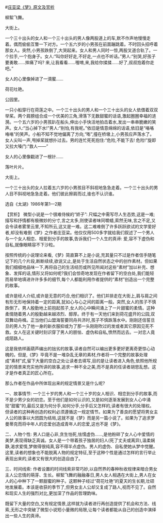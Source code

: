 #[庄亚梁《梦》原文及赏析](https://www.vrrw.net/wx/15286.html)

柳絮飞舞。

大街上。

一个三十出头的女人和一个三十出头的男人像两股道上的车,默不作声地慢慢走着。偶而偷偷互瞥一下对方。一个五六岁的小男孩在前面蹦跳着。不时回头招呼着那女人。突然,小男孩跌倒了,大哭起来。女人和男人同时一惊,两股叉道合轨了。一个拉手,一个抱身子。女人:“叫你好好走,不好走,一点也不听话。”男人:“别哭,好孩子要勇敢……摔痛了吗? 来,让我看看……喔唷,来,我给你揉揉……好了,叔叔抱着你走吧。”

女人的心里像掉进了一滴蜜……

荷花吐艳。

公园里。

一只小船穿行在荷莲之中。一个三十出头的男人和一个三十出头的女人依偎着双双举桨。两个肩膀组合成一个优美的三角,滑落下无数甜蜜的话语,激起圈圈幸福的涟漪。一个五六岁的小男孩趴在船头,伸出小手快活地拍击着水,发出一串串脆嫩的笑声。女人:“当心掉下水!”男人:“别怕,有我呢。”依旧是情意绵绵的话语,依旧是“咯咯咯咯”的笑声。小船不知不觉地偏离了方向,“嘭”,撞在桥墩上,小男孩应声落水了。女人尖叫一声,甩掉桨就想扑过去。男的连忙死死抱住:“危险,不能下去! 危险!”旋即又拉大嗓门:“救人——”

女人的心里像戳进了一根针……

落叶片片。

大街上。

一个三十出头的女人拉着五六岁的小男孩目不斜视地急急走着。一个三十出头的男人目不斜视地急急走着。他们彼此擦肩而过,谁也不认识谁。

选自《太湖》1986年第1—2期



【赏析】 微型小说是一个很难侍候的“娇子”: 尺幅之中需写尽人生态势,这是一难;描写和抒情都有极微妙的分寸,言之太多,则使读者味同嚼蜡,索然无味,言之不足,又会令读者雾里云里,不知所云,这又是一难。这二难难倒了许多跃跃欲试的文学爱好者,却没有难倒《梦》之作者庄亚梁。他仅仅用500多字就给我们叙述了一个男人与一个女人相恋、相爱到分手的故事,告诉我们一个人生的真谛: 爱,容不下虚伪和自私,就像眼睛容不下沙粒。

按照传统的小说理论来看,《梦》简直算不上是小说,充其量只不过是作者信手随笔记下的几个片段,断断续续,欲说又止,是处于生活自然状态之中的创作素材。但如果我们细细地品味一下,再将自己的生活经历或所见所闻对这些“素材”加以补充、想象、发挥的话,情形又将如何呢?我们会惊奇地发现在作者留下的空白处,我们能轻而易举地填进许许多多的细节,每个人都能利用作者提供的“素材”创造出一个完整的故事。

或许是经人介绍,或许是无意的巧合,他们相识了。他们并排走在大街上,肩与肩之间有形无形地保持着一定的距离,犹如心与心之间的距离一般。突然,女人的孩子不慎跌倒了。男人殷勤地上前抱起孩子,女人的心中瞬间涌上了一片甜蜜的柔情。这种柔情随着男人的殷勤越来越浓烈、醇厚。终于有一天他们来到荷花盛开的公园,双双舞动舟楫。正当他们山盟海誓要同舟共济时,孩子不慎跌落水中。刚刚还信誓旦旦的男人为了他一身的新衣服抑或为了那一头刚刚吹过的发或者其它原因见死不救。女人在这关键时刻识穿了男人的胆怯、虚伪和自私,愤然而远去。一对恋人竟成陌路人。

这是我依样画葫芦编出的拙劣的故事,读者自然可以编出更多更好更离奇更惊心动魄的。但是,《梦》毕竟不是一堆杂乱无章的素材,作者将一个完整的故事处理成“素材”式,留下大量的空白之处让读者去填写,目的是让读者进入角色,依照他所规定的情景来充实他所讲的故事,追求一种不全之美,而不是真的任读者胡思乱想。这才是作者真正的匠心所在。

那么作者在作品中所体现出来的规定情景又是什么呢?

一、故事情节: 一个三十岁的男人和一个三十岁的女人相识、相恋到分手的故事,而不是少男少女的初恋。至于他们是如何认识的,又是如何逐渐发展到女人心中涌现“甜蜜”的,最后又是为何分手,如何分手,分手后又怎样的,读者有很大的处理权。但读者的这种再创造的权利必须遵循这一规定情节。如果为了善良的愿望将男女主人公的故事以大团圆为结局,这就不是《梦》而是另一篇小说了。如果为了追求罗曼蒂克而将中年人的恋爱创造成青年人的恋爱,这也不是《梦》。

二、人物个性: 男人口是心非,贪生怕死,怯懦虚伪……,是他粉碎了女人心中爱情的美梦,表现得缺乏真诚。女人是一个带着孩子独居的妇人(死了丈夫或离异),温柔娴静,渴求爱情,梦做得很纯真,容不得半点虚伪。男人的虚伪、自私使她从梦中觉醒。这里,读者的想象也不能脱离人物的规定特征,至于这种个性是通过怎样的言行举止表现出来的,读者又有很大的创造自由了。

三、时间线索: 作者设置的时间线索非常巧妙,以自然界的春种秋收规律来暗合男女主人公恋情的萌芽、生长。柳絮飞舞的融融春日,男人女人相遇在大街上,男人在女人的心中种下了一颗甜蜜的种子。这颗种子经过“荷花吐艳”的夏天的生长期,壮硕地发展着。本该是收获的季节了,但男女主人公却又复成了路人,视而不见了。自然和现实人生的强烈对比,更加深了作品的哲理韵味。

既留下大量的空白,又有规定情景,这样就为读者进行再创造提供了机会和方法、线索,无形之中突破了微型小说短小量微的局限,让每个读者都能从自己的创造中演绎出一些人生的真谛。

